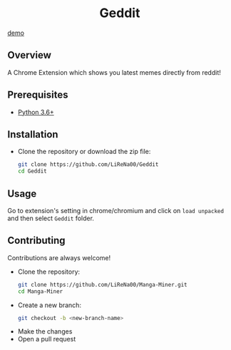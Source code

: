 <h1 align="center">Geddit</h1>

[demo](https://cdn.upload.systems/uploads/jWymo2hq.gif) 

## Overview

A Chrome Extension which shows you latest memes directly from reddit!
## Prerequisites

- [Python 3.6+](https://www.python.org/downloads/)

## Installation

- Clone the repository or download the zip file:
  ```bash
  git clone https://github.com/LiReNa00/Geddit
  cd Geddit
  ```


## Usage

Go to extension's setting in chrome/chromium and click on `load unpacked` and then select `Geddit` folder.

## Contributing

Contributions are always welcome!

- Clone the repository:
  ```bash
  git clone https://github.com/LiReNa00/Manga-Miner.git
  cd Manga-Miner
  ```
- Create a new branch:
  ```bash
  git checkout -b <new-branch-name>
  ```
- Make the changes
- Open a pull request
